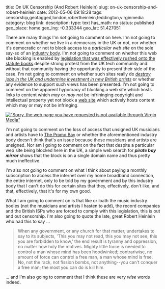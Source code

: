 title: On UK Censorship (And Robert Heinlein)
slug: on-uk-censorship-and-robert-heinlein
date: 2012-05-06 09:18:28
tags: censorship,geotagged,london,robertheinlein,teddington,virginmedia
category: blog
link: 
description: 
type: text
has_math: no
status: published
geo_place: home
geo_lng: -0.333344
geo_lat: 51.427051

There are many things I'm *not* going to comment on here. I'm not going to comment on whether we live in a democracy in the UK or not, nor whether it's democratic or not to block access to a *particular web site* on the sole say-so of an [industry body](http://www.bpi.co.uk/ "http://www.bpi.co.uk/"). I'm not going to comment on whether this web site blocking is enabled by [legislation that was effectively rushed onto the statute books](http://en.wikipedia.org/wiki/Digital_Economy_Act_2010 "http://en.wikipedia.org/wiki/Digital_Economy_Act_2010") despite strong protest from the UK tech community and without that community having the opportunity to present their side of the case. I'm not going to comment on whether such sites really do *[destroy jobs in the UK and undermine investment in new British artists](http://www.bbc.co.uk/news/technology-17894176 "http://www.bbc.co.uk/news/technology-17894176")* or whether any evidence to support such views has been presented. I'm not going to comment on the apparent hypocracy of blocking a web site which hosts links to content which *may* or *may not* be infrininging copyright and intellectual property yet not block a [web site](http://youtube.com/ "http://youtube.com/") which actively hosts content which may or may not be infringing.

<!-- TEASER_END -->

[![](/wp-content/uploads/2012/05/photo.png "\"Sorry, the web page you have requested is not available through Virgin Media\"")](/wp-content/uploads/2012/05/photo.png "/wp-content/uploads/2012/05/photo.png")


I'm not going to comment on the loss of access that unsigned UK musicians and artists have to [The Promo Bay](http://www.techdirt.com/blog/casestudies/articles/20120503/17251318771/dan-bull-shares-his-thoughts-pirate-bay-being-blocked-right-after-helping-his-music-get-charts.shtml "http://www.techdirt.com/blog/casestudies/articles/20120503/17251318771/dan-bull-shares-his-thoughts-pirate-bay-being-blocked-right-after-helping-his-music-get-charts.shtml") or whether the aforementioned industry body doesn't think that's an issue because these musicians and artists are unsigned. Nor am I going to comment on the fact that despite a particular web site being blocked here in the UK, a simple web search for ***pirate bay mirror*** shows that the block is on a single domain name and thus pretty much ineffective.

I'm also not going to comment on what I think about paying a monthly subscription to access the internet over my home broadband connection, the entire internet, only to be told by my government and by this industry body that I can't do this for certain sites that they, effectively, don't like, and that, effectively, that it's for my own good.

What I am going to comment on is that like or loath the music industry bodies (not the musicians and artists I hasten to add), the record companies and the British ISPs who are forced to comply with this legislation, this is out and out censorship. I'm also going to quote the late, great Robert Heinlein who had this to say ...

> When any government, or any church for that matter, undertakes to say to its subjects, 'This you may not read, this you may not see, this you are forbidden to know,' the end result is tyranny and oppression, no matter how holy the motives. Mighty little force is needed to control a man whose mind has been hoodwinked; contrariwise, no amount of force can control a free man, a man whose mind is free. No, not the rack, not fission bombs, not anything--you can't conquer a free man; the most you can do is kill him.


... and I'm also going to comment that I think these are very *wise* words indeed.




